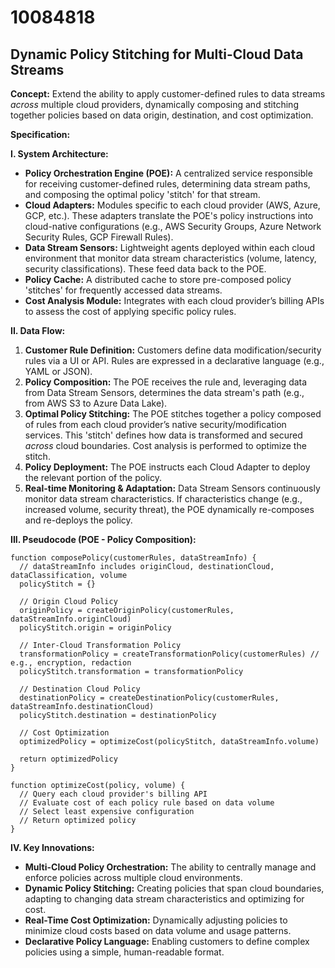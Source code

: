 # 10084818

## Dynamic Policy Stitching for Multi-Cloud Data Streams

**Concept:** Extend the ability to apply customer-defined rules to data streams *across* multiple cloud providers, dynamically composing and stitching together policies based on data origin, destination, and cost optimization.

**Specification:**

**I. System Architecture:**

*   **Policy Orchestration Engine (POE):** A centralized service responsible for receiving customer-defined rules, determining data stream paths, and composing the optimal policy 'stitch' for that stream.
*   **Cloud Adapters:**  Modules specific to each cloud provider (AWS, Azure, GCP, etc.). These adapters translate the POE's policy instructions into cloud-native configurations (e.g., AWS Security Groups, Azure Network Security Rules, GCP Firewall Rules).
*   **Data Stream Sensors:** Lightweight agents deployed within each cloud environment that monitor data stream characteristics (volume, latency, security classifications). These feed data back to the POE.
*   **Policy Cache:** A distributed cache to store pre-composed policy 'stitches' for frequently accessed data streams.
*   **Cost Analysis Module:** Integrates with each cloud provider’s billing APIs to assess the cost of applying specific policy rules.

**II. Data Flow:**

1.  **Customer Rule Definition:** Customers define data modification/security rules via a UI or API.  Rules are expressed in a declarative language (e.g., YAML or JSON).
2.  **Policy Composition:** The POE receives the rule and, leveraging data from Data Stream Sensors, determines the data stream's path (e.g., from AWS S3 to Azure Data Lake).
3.  **Optimal Policy Stitching:**  The POE stitches together a policy composed of rules from each cloud provider’s native security/modification services.  This 'stitch' defines how data is transformed and secured *across* cloud boundaries. Cost analysis is performed to optimize the stitch.
4.  **Policy Deployment:** The POE instructs each Cloud Adapter to deploy the relevant portion of the policy.
5.  **Real-time Monitoring & Adaptation:** Data Stream Sensors continuously monitor data stream characteristics. If characteristics change (e.g., increased volume, security threat), the POE dynamically re-composes and re-deploys the policy.

**III. Pseudocode (POE - Policy Composition):**

```
function composePolicy(customerRules, dataStreamInfo) {
  // dataStreamInfo includes originCloud, destinationCloud, dataClassification, volume
  policyStitch = {}
  
  // Origin Cloud Policy
  originPolicy = createOriginPolicy(customerRules, dataStreamInfo.originCloud)
  policyStitch.origin = originPolicy
  
  // Inter-Cloud Transformation Policy
  transformationPolicy = createTransformationPolicy(customerRules) // e.g., encryption, redaction
  policyStitch.transformation = transformationPolicy
  
  // Destination Cloud Policy
  destinationPolicy = createDestinationPolicy(customerRules, dataStreamInfo.destinationCloud)
  policyStitch.destination = destinationPolicy
  
  // Cost Optimization
  optimizedPolicy = optimizeCost(policyStitch, dataStreamInfo.volume) 
  
  return optimizedPolicy
}

function optimizeCost(policy, volume) {
  // Query each cloud provider's billing API
  // Evaluate cost of each policy rule based on data volume
  // Select least expensive configuration
  // Return optimized policy
}
```

**IV.  Key Innovations:**

*   **Multi-Cloud Policy Orchestration:**  The ability to centrally manage and enforce policies across multiple cloud environments.
*   **Dynamic Policy Stitching:**  Creating policies that span cloud boundaries, adapting to changing data stream characteristics and optimizing for cost.
*   **Real-Time Cost Optimization:**  Dynamically adjusting policies to minimize cloud costs based on data volume and usage patterns.
*   **Declarative Policy Language:** Enabling customers to define complex policies using a simple, human-readable format.